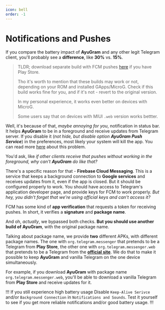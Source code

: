 ```yaml
---
icon: bell
order: -1
---
```


# Notifications and Pushes

If you compare the battery impact of **AyuGram** and any other legit Telegram client, you'll probably see a **difference**, like **30%** vs. **15%**.

> TLDR; download separate build with FCM pushes [here](https://t.me/ayugramfcm) if you have Play Store.
> 
> Tho it's worth to mention that these builds may work or not, depending on your ROM and installed GApps/MicroG.
> Check if this build works fine for you, and if it's not - revert to the original version.
>
> In my personal experience, it works even better on devices with MicroG.
> 
> Some users say that on devices with MIUI `.web` version works bettter.

Well, it's because of that, *maybe annoying for you*, notification in status bar. It helps **AyuGram** to be in a foreground and receive updates from Telegram server. If you disable it (*not hide, but disable option **AyuGram Push Service***) in the preferences, most likely your system will kill the app. You can read more [here](https://dontkillmyapp.com/) about this problem.

You'd ask, like *if other clients receive that pushes without working in the foreground, why can't **AyuGram** do like that?*

There's a specific reason for that - **Firebase Cloud Messaging**. This is a service that keeps a background connection to **Google services** and receives updates from it, even if the app is closed. But it should be configured properly to work. You should have access to Telegram's application developer page, and provide keys for FCM to work properly. *But hey, you didn't forget that we're using official keys and can't access it?*

FCM has some kind of **app verification** that requests a token for receiving pushes. In short, it verifies a **signature** and **package name**.

And oh, *actually*, we bypassed both checks. **But you should use another build of AyuGram**, with the original package name.

Talking about package name, we provide **two** different APKs, with different package names. The one with `org.telegram.messenger` that pretends to be a Telegram from **Play Store**, the other one with `org.telegram.messenger.web` that pretends to be a Telegram from the **[official site](https://telegram.org/android)**. We do that to make it possible to keep **AyuGram** and vanilla Telegram on the one device simultaneously.

For example, if you download **AyuGram** with package name `org.telegram.messenger.web`, you'll be able to download a vanilla Telegram from **Play Store** and receive updates for it.

!!! If you still experience high battery usage
Disable `Keep-Alive Serivce` and/or `Background Connection` in `Notifications and Sounds`. Test it yourself to see if you get more reliable notifications and/or good battery usage.
!!!
